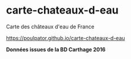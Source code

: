# carte-chateaux-d-eau
Carte des châteaux d'eau de France

https://poulpator.github.io/carte-chateaux-d-eau

**Données issues de la BD Carthage 2016**
